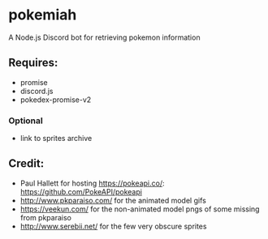 # pokemiah
A Node.js Discord bot for retrieving pokemon information

## Requires:
* promise
* discord.js
* pokedex-promise-v2

### Optional
* link to sprites archive

## Credit:
* Paul Hallett for hosting https://pokeapi.co/: https://github.com/PokeAPI/pokeapi
* http://www.pkparaiso.com/ for the animated model gifs
* https://veekun.com/ for the non-animated model pngs of some missing from pkparaiso
* http://www.serebii.net/ for the few very obscure sprites
